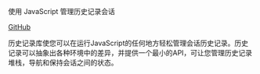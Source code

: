 使用 JavaScript 管理历史记录会话

[GitHub](https://github.com/ReactTraining/history)

历史记录库使您可以在运行JavaScript的任何地方轻松管理会话历史记录。历史记录可以抽象出各种环境中的差异，并提供一个最小的API，可让您管理历史记录堆栈，导航和保持会话之间的状态。